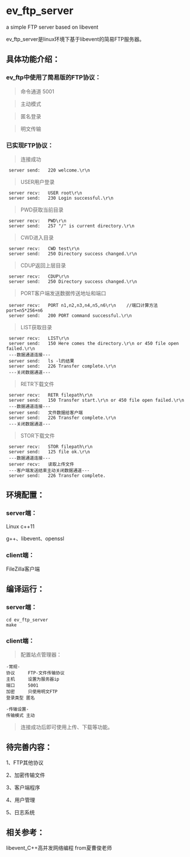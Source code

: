 # ev_ftp_server
a simple FTP server based on libevent

ev_ftp_server是linux环境下基于libevent的简易FTP服务器。

## 具体功能介绍：

### ev_ftp中使用了简易版的FTP协议：

> 命令通道 5001

> 主动模式

> 匿名登录

> 明文传输

### 已实现FTP协议：
>连接成功 
>
     server send:   220 welcome.\r\n
>USER用户登录
>
     server recv:   USER root\r\n
     server send:   230 Login successful.\r\n
>PWD获取当前目录
>
     server recv:   PWD\r\n
     server send:   257 "/" is current directory.\r\n
>CWD进入目录
>
     server recv:   CWD test\r\n
     server send:   250 Directory success changed.\r\n
>CDUP返回上层目录
>
     server recv:   CDUP\r\n
     server send:   250 Directory success changed.\r\n 
>PORT客户端发送数据传送地址和端口
>
     server recv:   PORT n1,n2,n3,n4,n5,n6\r\n    //端口计算方法port=n5*256+n6
     server send:   200 PORT command successful.\r\n
     
>LIST获取目录
>
     server recv:   LIST\r\n
     server send:   150 Here comes the directory.\r\n or 450 file open failed.\r\n
     ---数据通道连接--- 
     server send:   ls -l的结果
     server send:   226 Transfer complete.\r\n
     ---关闭数据通道---
   
>RETR下载文件
>
     server recv:   RETR filepath\r\n
     server send:   150 Transfer start.\r\n or 450 file open failed.\r\n
     ---数据通道连接--- 
     server send:   文件数据给客户端
     server send:   226 Transfer complete.\r\n
     ---关闭数据通道---
     
>STOR下载文件
>
     server recv:   STOR filepath\r\n
     server send:   125 file ok.\r\n
     ---数据通道连接--- 
     server recv:   读取上传文件 
     ---客户端发送结束主动关闭数据通道---
     server send:   226 Transfer complete.

## 环境配置：
### server端：

Linux c++11

g++、libevent、openssl

### client端：

FileZilla客户端

## 编译运行：
### server端：
>
    cd ev_ftp_server
    make

### client端：
>配置站点管理器：
>>
    -常规-
    协议     FTP-文件传输协议 
    主机     设置为服务器ip    
    端口     5001
    加密     只使用明文FTP
    登录类型 匿名
>>
    -传输设置-
    传输模式 主动

>连接成功后即可使用上传、下载等功能。

## 待完善内容：

1、FTP其他协议

2、加密传输文件

3、客户端程序

4、用户管理

5、日志系统

## 相关参考：

libevent_C++高并发网络编程 from夏曹俊老师


